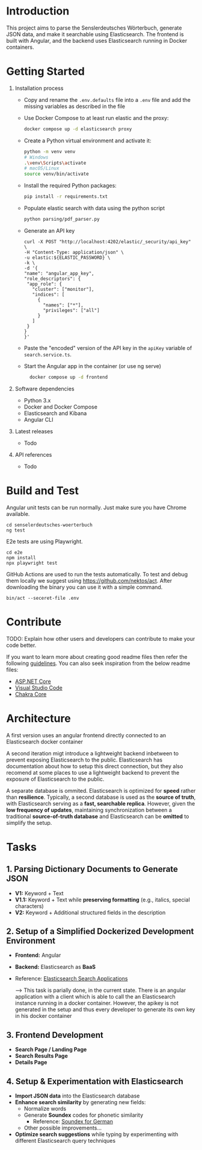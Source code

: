 # Introduction

This project aims to parse the Senslerdeutsches Wörterbuch, generate JSON data, and make it searchable using Elasticsearch. The frontend is built with Angular, and the backend uses Elasticsearch running in Docker containers.

# Getting Started

1. Installation process

   - Copy and rename the `.env.defaults` file into a `.env` file and add the missing variables as described in the file 
   - Use Docker Compose to at least run elastic and the proxy:

     ```sh
     docker compose up -d elasticsearch proxy
     ```

   - Create a Python virtual environment and activate it:
     ```sh
     python -m venv venv
     # Windows
     .\venv\Scripts\activate
     # macOS/Linux
     source venv/bin/activate
     ```
   - Install the required Python packages:
     ```sh
     pip install -r requirements.txt
     ```
   - Populate elastic search with data using the python script
     ```sh
     python parsing/pdf_parser.py
     ```
   - Generate an API key

     ```curl
     curl -X POST "http://localhost:4202/elastic/_security/api_key" \
     -H "Content-Type: application/json" \
     -u elastic:${ELASTIC_PASSWORD} \
     -k \
     -d '{
     "name": "angular_app_key",
     "role_descriptors": {
      "app_role": {
        "cluster": ["monitor"],
        "indices": [
          {
            "names": ["*"],
            "privileges": ["all"]
          }
        ]
      }
     }
     }'
     ```

   - Paste the "encoded" version of the API key in the `apiKey` variable of `search.service.ts`.
   - Start the Angular app in the container (or use ng serve)
      ```sh
        docker compose up -d frontend
      ```

2. Software dependencies

   - Python 3.x
   - Docker and Docker Compose
   - Elasticsearch and Kibana
   - Angular CLI

3. Latest releases
   - Todo
4. API references
   - Todo

# Build and Test
Angular unit tests can be run normally. Just make sure you have Chrome available.
```
cd senselerdeutsches-woerterbuch
ng test
```

E2e tests are using Playwright.
```
cd e2e
npm install
npx playwright test
```

GitHub Actions are used to run the tests automatically. To test and debug them locally we suggest using https://github.com/nektos/act. After downloading the binary you can use it with a simple command.
```
bin/act --seceret-file .env
```

# Contribute

TODO: Explain how other users and developers can contribute to make your code better.

If you want to learn more about creating good readme files then refer the following [guidelines](https://docs.microsoft.com/en-us/azure/devops/repos/git/create-a-readme?view=azure-devops). You can also seek inspiration from the below readme files:

- [ASP.NET Core](https://github.com/aspnet/Home)
- [Visual Studio Code](https://github.com/Microsoft/vscode)
- [Chakra Core](https://github.com/Microsoft/ChakraCore)

# Architecture

A first version uses an angular frontend directly connected to an Elasticsearch docker container

A second iteration migt introduce a lightweight backend inbetween to prevent exposing Elasticsearch to the public. Elasticsearch has documentation about how to setup this direct connection, but they also recomend at some places to use a lightweight backend to prevent the exposure of Elasticsearch to the public.

A separate database is ommited. Elasticsearch is optimized for **speed** rather than **resilience**. Typically, a second database is used as the **source of truth**, with Elasticsearch serving as a **fast, searchable replica**.
However, given the **low frequency of updates**, maintaining synchronization between a traditional **source-of-truth database** and Elasticsearch can be **omitted** to simplify the setup.

# **Tasks**

## 1. Parsing Dictionary Documents to Generate JSON

- **V1:** Keyword + Text
- **V1.1:** Keyword + Text while **preserving formatting** (e.g., italics, special characters)
- **V2:** Keyword + Additional structured fields in the description

## 2. Setup of a Simplified Dockerized Development Environment

- **Frontend:** Angular
- **Backend:** Elasticsearch as **BaaS**

- Reference: [Elasticsearch Search Applications](https://www.elastic.co/guide/en/elasticsearch/reference/current/search-application-overview.html)

  --> This task is parially done, in the current state. There is an angular application with a client which is able to call the an Elasticsearch instance running in a docker container. However, the apikey is not generated in the setup and thus every developer to generate its own key in his docker container

## 3. Frontend Development

- **Search Page / Landing Page**
- **Search Results Page**
- **Details Page**

## 4. Setup & Experimentation with Elasticsearch

- **Import JSON data** into the Elasticsearch database
- **Enhance search similarity** by generating new fields:
  - Normalize words
  - Generate **Soundex** codes for phonetic similarity
    - Reference: [Soundex for German](https://de.wikipedia.org/wiki/Soundex#Soundex_f%C3%BCr_die_deutsche_Sprache)
  - Other possible improvements...
- **Optimize search suggestions** while typing by experimenting with different Elasticsearch query techniques
